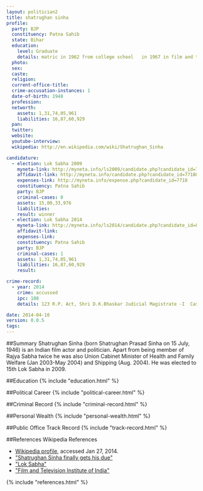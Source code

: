 ```yaml
---
layout: politician2
title: shatrughan sinha
profile: 
  party: BJP
  constituency: Patna Sahib
  state: Bihar
  education: 
    level: Graduate
    details: matric in 1962 from college school   in 1967 in film and television
  photo: 
  sex: 
  caste: 
  religion: 
  current-office-title: 
  crime-accusation-instances: 1
  date-of-birth: 1948
  profession: 
  networth: 
    assets: 1,31,74,05,961
    liabilities: 16,87,60,929
  pan: 
  twitter: 
  website: 
  youtube-interview: 
  wikipedia: http://en.wikipedia.com/wiki/Shatrughan_Sinha

candidature: 
  - election: Lok Sabha 2009
    myneta-link: http://myneta.info/ls2009/candidate.php?candidate_id=7718
    affidavit-link: http://myneta.info/candidate.php?candidate_id=7718&scan=original
    expenses-link: http://myneta.info/expense.php?candidate_id=7718
    constituency: Patna Sahib 
    party: BJP
    criminal-cases: 0
    assets: 15,00,33,976
    liabilities: 
    result: winner 
  - election: Lok Sabha 2014
    myneta-link: http://myneta.info/ls2014/candidate.php?candidate_id=88
    affidavit-link: 
    expenses-link: 
    constituency: Patna Sahib 
    party: BJP
    criminal-cases: 1
    assets: 1,31,74,05,961
    liabilities: 16,87,60,929
    result:  

crime-record: 
  - year: 2014
    crime: accussed
    ipc: 188
    details: 123 R.P. Act, Shri D.K.Bhaskar Judicial Magistrate -I  Case No.- 53/10 

date: 2014-04-10
version: 0.0.5
tags: 
---
```


##Summary
Shatrughan Sinha (born Shatrughan Prasad Sinha on 15 July, 1946) is an Indian film actor and politician. Apart from being member of Rajya Sabha twice he was also Union Cabinet Minister of Health and Family Welfare (Jan 2003-May 2004) and Shipping (Aug. 2004). He was elected to 15th Lok Sabha in 2009.




##Education
{% include "education.html" %}


##Political Career
{% include "political-career.html" %}


##Criminal Record
{% include "criminal-record.html" %}


##Personal Wealth
{% include "personal-wealth.html" %}


##Public Office Track Record
{% include "track-record.html" %}


##References
Wikipedia References
- [Wikipedia profile]({{page.profile.wikipedia}}), accessed Jan 27, 2014.
- ["Shatrughan Sinha finally gets his due"][wiki1]
- ["Lok Sabha"][wiki2]
- ["Film and Television Institute of India"][wiki3]

[wiki1]: http://articles.timesofindia.indiatimes.com/2002-07-01/india/27289811_1_shatrughan-sinha-union-cabinet-bjp
[wiki2]: http://164.100.47.132/LssNew/Members/Biography.aspx?mpsno=4468
[wiki3]: http://www.ftiindia.com/


{% include "references.html" %}
